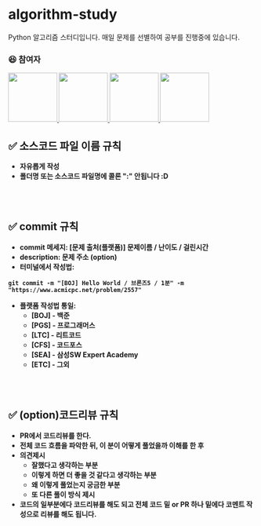 # algorithm-study

Python 알고리즘 스터디입니다.
매일 문제를 선별하여 공부를 진행중에 있습니다.

### :laughing: <strong> 참여자

<div>
  <a href="https://github.com/stellakyunghwa">
    <img src="https://avatars.githubusercontent.com/u/90432188?v=4" width="100" style="max-width: 100%;">
  </a>
  <a href="https://github.com/1212Hong">
    <img src="https://avatars.githubusercontent.com/u/101040824?v=4" width="100" style="max-width: 100%;">
  </a>
  <a href="https://github.com/pooootato">
    <img src="https://avatars.githubusercontent.com/u/110072993?v=4" width="100" style="max-width: 100%;">
  </a>
  <a href="https://github.com/sdm6410">
    <img src="https://avatars.githubusercontent.com/u/41135138?v=4" width="100" style="max-width: 100%;">
  </a>
</div>

## ✅ 소스코드 파일 이름 규칙
- 자유롭게 작성 
- 폴더명 또는 소스코드 파일명에 콜론 ":" 안됩니다 :D

<br />
<br />

## ✅ commit 규칙
- commit 메세지: [문제 출처(플랫폼)] 문제이름 / 난이도 / 걸린시간 
- description: 문제 주소 (option)
- 터미널에서 작성법: 
```
git commit -m "[BOJ] Hello World / 브론즈5 / 1분" -m "https://www.acmicpc.net/problem/2557"
```
- 플랫폼 작성법 통일: 
  * [BOJ] - 백준 
  * [PGS] - 프로그래머스
  * [LTC] - 리트코드
  * [CFS] - 코드포스
  * [SEA] - 삼성SW Expert Academy
  * [ETC] - 그외

<br />
<br />

## ✅ (option)코드리뷰 규칙
- PR에서 코드리뷰를 한다.
- 전체 코드 흐름을 파악한 뒤, 이 분이 어떻게 풀었을까 이해를 한 후 
- 의견제시
  -   잘했다고 생각하는 부분
  -   이렇게 하면 더 좋을 것 같다고 생각하는 부분
  -   왜 이렇게 풀었는지 궁금한 부분
  -   또 다른 풀이 방식 제시
- 코드의 일부분에다 코드리뷰를 해도 되고 전체 코드 밑 or PR 하나 밑에다 코멘트 작성으로 리뷰를 해도 됩니다.

<br />
<br />
